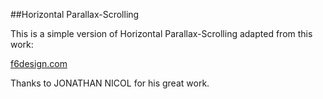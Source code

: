 ##Horizontal Parallax-Scrolling

This is a simple version of Horizontal Parallax-Scrolling adapted from this work:

[f6design.com](http://f6design.com/journal/2011/08/06/build-a-parallax-scrolling-website-interface-with-jquery-and-css/)

Thanks to JONATHAN NICOL for his great work.